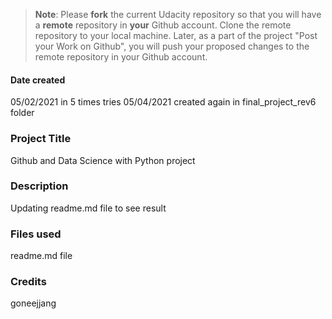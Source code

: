 >**Note**: Please **fork** the current Udacity repository so that you will have a **remote** repository in **your** Github account. Clone the remote repository to your local machine. Later, as a part of the project "Post your Work on Github", you will push your proposed changes to the remote repository in your Github account.

#### Date created
05/02/2021 in 5 times tries
05/04/2021 created again in final_project_rev6 folder

### Project Title
Github and Data Science with Python project

### Description
Updating readme.md file to see result

### Files used
readme.md file

### Credits
goneejjang
